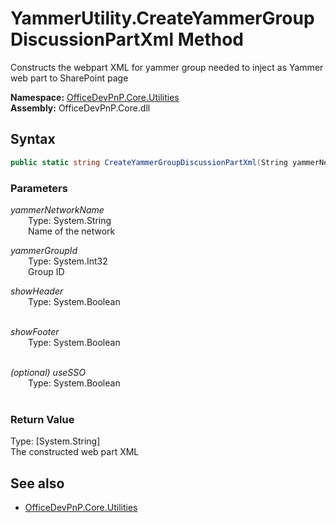 # YammerUtility.CreateYammerGroupDiscussionPartXml Method  
Constructs the webpart XML for yammer group needed to inject as Yammer web part to SharePoint page  

**Namespace:** [OfficeDevPnP.Core.Utilities](OfficeDevPnP.Core.Utilities.md)  
**Assembly:** OfficeDevPnP.Core.dll  
## Syntax
```C#
public static string CreateYammerGroupDiscussionPartXml(String yammerNetworkName,Int32 yammerGroupId,Boolean showHeader,Boolean showFooter,Boolean useSSO)
```
### Parameters
*yammerNetworkName*  
&emsp;&emsp;Type: System.String  
&emsp;&emsp;Name of the network  
  
*yammerGroupId*  
&emsp;&emsp;Type: System.Int32  
&emsp;&emsp;Group ID  
  
*showHeader*  
&emsp;&emsp;Type: System.Boolean  
&emsp;&emsp;  
  
*showFooter*  
&emsp;&emsp;Type: System.Boolean  
&emsp;&emsp;  
  
*(optional) useSSO*  
&emsp;&emsp;Type: System.Boolean  
&emsp;&emsp;  
  
### Return Value
Type: [System.String]  
The constructed web part XML

## See also
- [OfficeDevPnP.Core.Utilities](OfficeDevPnP.Core.Utilities.md)
